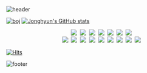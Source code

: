 ![header](https://capsule-render.vercel.app/api?type=waving&height=300&section=header&text=BackendDeveloper&fontColor=ffffff&color=gradient)
  
[![boj](http://mazassumnida.wtf/api/v2/generate_badge?boj=kjh3141)](https://solved.ac/kjh3141)
[![Jonghyun's GitHub stats](https://github-readme-stats.vercel.app/api?username=root-kjh)](https://github.com/anuraghazra/github-readme-stats)

<p align="center">
<img src="https://img.shields.io/badge/Spring-6DB33F?style=flat-square&logo=Spring&logoColor=white"/>&nbsp 
<img src="https://img.shields.io/badge/SpringBoot-6DB33F?style=flat-square&logo=Spring&logoColor=white"/>&nbsp 
<img src="https://img.shields.io/badge/Django-092E20?style=flat-square&logo=Django&logoColor=white"/>&nbsp 
<img src="https://img.shields.io/badge/Ruby on Rails-CC0000?style=flat-square&logo=Ruby%20on%20Rails&logoColor=white"/>&nbsp
<img src="https://img.shields.io/badge/React-61DAFB?style=flat-square&logo=React&logoColor=white"/>&nbsp
<img src="https://img.shields.io/badge/Mysql-E6B91E?style=flat-square&logo=MySql&logoColor=white"/>&nbsp 
<img src="https://img.shields.io/badge/MongoDB-47A248?style=flat-square&logo=MongoDB&logoColor=white"/>&nbsp
<br>
<img src="https://img.shields.io/badge/Ruby-810000?style=flat-square&logo=Ruby&logoColor=white"/>&nbsp 
<img src="https://img.shields.io/badge/Python-3766AB?style=flat-square&logo=Python&logoColor=white"/>&nbsp
<img src="https://img.shields.io/badge/Javascript-f0c929?style=flat-square&logo=Javascript&logoColor=white"/>&nbsp
<img src="https://img.shields.io/badge/Java-007396?style=flat-square&logo=Java&logoColor=white"/>&nbsp
<img src="https://img.shields.io/badge/PHP-777BB4?style=flat-square&logo=PHP&logoColor=white"/>&nbsp 
<img src="https://img.shields.io/badge/C-A8B9CC?style=flat-square&logo=C&logoColor=white"/>&nbsp 
<img src="https://img.shields.io/badge/Assembly-ff005c?style=flat-square&logoColor=white"/>&nbsp 
<img src="https://img.shields.io/badge/HTML5-E34F26?style=flat-square&logo=HTML5&logoColor=white"/>&nbsp 
<img src="https://img.shields.io/badge/CSS3-1572B6?style=flat-square&logo=CSS3&logoColor=white"/>&nbsp 
</p>

[![Hits](https://hits.seeyoufarm.com/api/count/incr/badge.svg?url=https%3A%2F%2Fgithub.com%2FRoot-kjh)](https://hits.seeyoufarm.com)

![footer](https://capsule-render.vercel.app/api?type=waving&height=300&section=footer&color=gradient)
